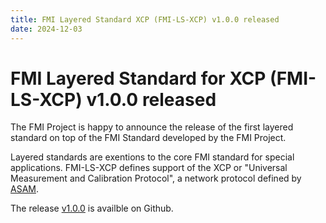 ```yaml
---
title: FMI Layered Standard XCP (FMI-LS-XCP) v1.0.0 released
date: 2024-12-03
---
```


# FMI Layered Standard for XCP (FMI-LS-XCP) v1.0.0 released

The FMI Project is happy to announce the release of the first layered standard on top of the FMI Standard developed by the FMI Project.

Layered standards are exentions to the core FMI standard for special applications.
FMI-LS-XCP defines support of the XCP or "Universal Measurement and Calibration Protocol", a network protocol defined by [ASAM](https://www.asam.net/).

The release [v1.0.0](https://github.com/modelica/fmi-ls-xcp/releases) is availble on Github.
